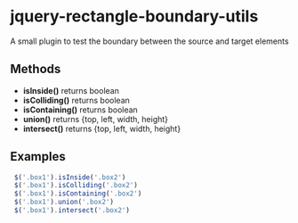 # jquery-rectangle-boundary-utils
A small plugin to test the boundary between the source and target elements

## Methods

- **isInside()** returns boolean
- **isColliding()** returns boolean
- **isContaining()** returns boolean
- **union()** returns {top, left, width, height}
- **intersect()** returns {top, left, width, height}

## Examples

```javascript
 $('.box1').isInside('.box2')
 $('.box1').isColliding('.box2')
 $('.box1').isContaining('.box2')
 $('.box1').union('.box2')
 $('.box1').intersect('.box2')
```
